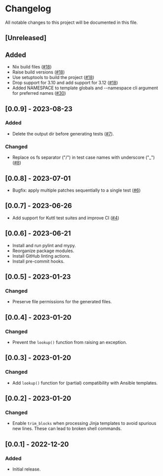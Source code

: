 # Changelog

All notable changes to this project will be documented in this file.

## [Unreleased]

## Added

- Nix build files ([#18])
- Raise build versions ([#18])
- Use setuptools to build the project ([#18])
- Drop support for 3.10 and add support for 3.12 ([#18])
- Added NAMESPACE to template globals and --namespace cli argument for preferred names ([#30])

[#18]: https://github.com/stackabletech/beku.py/pull/18
[#30]: https://github.com/stackabletech/beku.py/pull/30

## [0.0.9] - 2023-08-23

### Added

- Delete the output dir before generating tests ([#7]).

### Changed

- Replace os fs separator ("/") in test case names with underscore ("_") ([#8])

[#7]: https://github.com/stackabletech/beku.py/pull/7
[#8]: https://github.com/stackabletech/beku.py/pull/8

## [0.0.8] - 2023-07-01

- Bugfix: apply multiple patches sequentially to a single test ([#6])

[#6]: https://github.com/stackabletech/beku.py/pull/6

## [0.0.7] - 2023-06-26

- Add support for Kuttl test suites and improve CI ([#4])

[#4]: https://github.com/stackabletech/beku.py/pull/4

## [0.0.6] - 2023-06-21

- Install and run pylint and mypy.
- Reorganize package modules.
- Install GitHub linting actions.
- Install pre-commit hooks.

## [0.0.5] - 2023-01-23

### Changed

- Preserve file permissions for the generated files.

## [0.0.4] - 2023-01-20

### Changed

- Prevent the `lookup()` function from raising an exception.

## [0.0.3] - 2023-01-20

### Changed

- Add `lookup()` function for (partial) compatibility with Ansible templates.

## [0.0.2] - 2023-01-20

### Changed

- Enable `trim_blocks` when processing Jinja templates to avoid spurious new lines. These can lead to broken shell
  commands.

## [0.0.1] - 2022-12-20

### Added

- Initial release.
